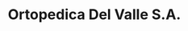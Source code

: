 ---
title: "Ortopedica Del Valle S.A."
url: /san-isidro-de-el-general/ortopedica-del-valle-s-a/
shop: suministros médicos
---